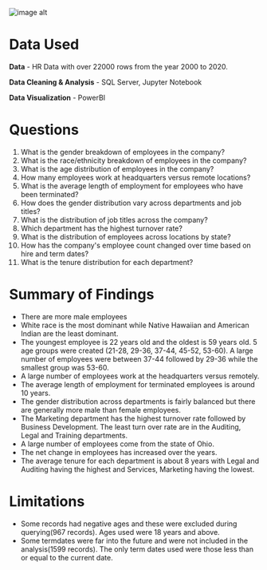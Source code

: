 ![image alt](https://github.com/user-attachments/assets/d4a7d667-6e1f-44c9-ba6e-ec2089bc1b8f)


# Data Used

**Data** - HR Data with over 22000 rows from the year 2000 to 2020.

**Data Cleaning & Analysis** - SQL Server, Jupyter Notebook

**Data Visualization** - PowerBI

# Questions

1. What is the gender breakdown of employees in the company?
2. ﻿﻿﻿What is the race/ethnicity breakdown of employees in the company?
3. ﻿﻿﻿What is the age distribution of employees in the company?
4. ﻿﻿﻿How many employees work at headquarters versus remote locations?
5. ﻿﻿﻿What is the average length of employment for employees who have been terminated?
6. ﻿﻿﻿How does the gender distribution vary across departments and job titles?
7. ﻿﻿﻿What is the distribution of job titles across the company?
8. ﻿﻿﻿Which department has the highest turnover rate?
9. ﻿﻿﻿What is the distribution of employees across locations by state?
10. ﻿﻿﻿﻿How has the company's employee count changed over time based on hire and term dates?
11. What is the tenure distribution for each department?

# Summary of Findings

- ﻿﻿There are more male employees
- White race is the most dominant while Native Hawaiian and American Indian are the least dominant.
- The youngest employee is 22 years old and the oldest is 59 years old. ﻿﻿5 age groups were created (21-28, 29-36, 37-44, 45-52, 53-60). A large number of employees were between 
  37-44 followed by 29-36 while the smallest group was 53-60.﻿﻿
- A large number of employees work at the headquarters versus remotely.﻿﻿
- The average length of employment for terminated employees is around 10 years.
- The gender distribution across departments is fairly balanced but there are generally more male than female employees.
- The Marketing department has the highest turnover rate followed by Business Development. The least turn over rate are in the Auditing, Legal and Training departments.
- A large number of employees come from the state of Ohio.﻿﻿
- The net change in employees has increased over the years.
- The average tenure for each department is about 8 years with Legal and Auditing having the highest and Services, Marketing having the lowest.

# Limitations

- Some records had negative ages and these were excluded during querying(967 records). Ages used were 18 years and above.
- Some termdates were far into the future and were not included in the analysis(1599 records). The only term dates used were those less than or equal to the current date.
